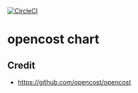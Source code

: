 [![CircleCI](https://circleci.com/gh/giantswarm/opencost.svg?style=shield)](https://circleci.com/gh/giantswarm/opencost)

# opencost chart

## Credit

- https://github.com/opencost/opencost
